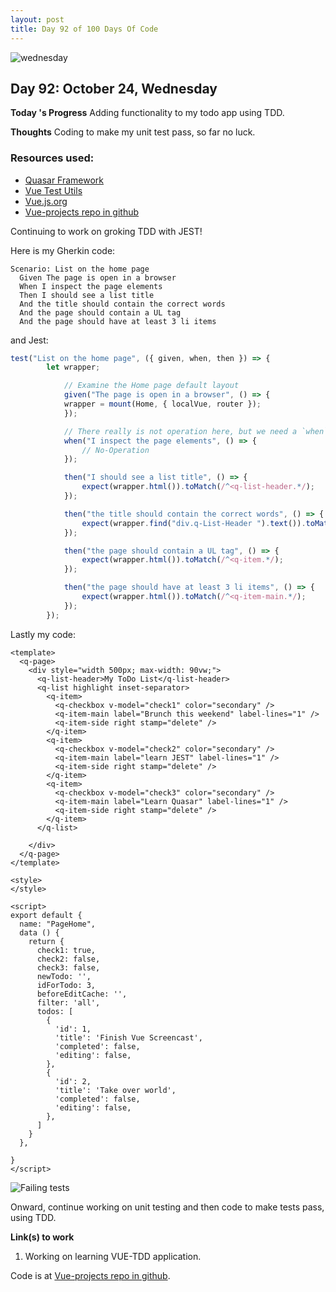 ```yaml
---
layout: post
title: Day 92 of 100 Days Of Code
---
```

![wednesday](https://raw.githubusercontent.com/Johnny2136/johnny2136.github.io/master/images/ScreenshotFrom2018-10-24Error.png)
## Day 92: October 24, Wednesday

**Today 's Progress** Adding functionality to my todo app using TDD.

**Thoughts** Coding to make my unit test pass, so far no luck.

### Resources used:
  * [Quasar Framework](https://quasar-framework.org/)
  * [Vue Test Utils](https://vue-test-utils.vuejs.org/guides/getting-started.html)
  * [Vue.js.org](https://vuejs.org/)
  * [Vue-projects repo in github](https://github.com/Johnny2136/my-tdd)

Continuing to work on groking TDD with JEST!

Here is my Gherkin code:

```gherkin
Scenario: List on the home page
  Given The page is open in a browser
  When I inspect the page elements
  Then I should see a list title
  And the title should contain the correct words
  And the page should contain a UL tag
  And the page should have at least 3 li items
```

and Jest:

```javascript
test("List on the home page", ({ given, when, then }) => {
        let wrapper;

            // Examine the Home page default layout
            given("The page is open in a browser", () => {
            wrapper = mount(Home, { localVue, router });
            });

            // There really is not operation here, but we need a `when` clause
            when("I inspect the page elements", () => {
                // No-Operation
            });

            then("I should see a list title", () => {
                expect(wrapper.html()).toMatch(/^<q-list-header.*/);
            });

            then("the title should contain the correct words", () => {
                expect(wrapper.find("div.q-List-Header ").text()).toMatch(/^My ToDo List.*/);
            });

            then("the page should contain a UL tag", () => {
                expect(wrapper.html()).toMatch(/^<q-item.*/);
            });

            then("the page should have at least 3 li items", () => {
                expect(wrapper.html()).toMatch(/^<q-item-main.*/);
            });
        });
  ```

  Lastly my code:

  ```vuejs
  <template>
    <q-page>    
      <div style="width 500px; max-width: 90vw;">
        <q-list-header>My ToDo List</q-list-header>
        <q-list highlight inset-separator>
          <q-item>
            <q-checkbox v-model="check1" color="secondary" />
            <q-item-main label="Brunch this weekend" label-lines="1" />
            <q-item-side right stamp="delete" />
          </q-item>
          <q-item>
            <q-checkbox v-model="check2" color="secondary" />
            <q-item-main label="learn JEST" label-lines="1" />
            <q-item-side right stamp="delete" />
          </q-item>
          <q-item>
            <q-checkbox v-model="check3" color="secondary" />
            <q-item-main label="Learn Quasar" label-lines="1" />
            <q-item-side right stamp="delete" />
          </q-item>
        </q-list>

      </div>
    </q-page>
  </template>

  <style>
  </style>

  <script>
  export default {
    name: "PageHome",
    data () {
      return {
        check1: true,
        check2: false,
        check3: false,
        newTodo: '',
        idForTodo: 3,
        beforeEditCache: '',
        filter: 'all',
        todos: [
          {
            'id': 1,
            'title': 'Finish Vue Screencast',
            'completed': false,
            'editing': false,
          },
          {
            'id': 2,
            'title': 'Take over world',
            'completed': false,
            'editing': false,
          },
        ]
      }
    },

  }
  </script>
  ```

  ![Failing tests](https://raw.githubusercontent.com/Johnny2136/johnny2136.github.io/master/images/Screenshotfrom2018-10-24Error2.png)
  
Onward, continue working on unit testing and then code to make tests pass, using TDD.

**Link(s) to work**

1. Working on learning VUE-TDD application.

Code is at [Vue-projects repo in github](https://github.com/Johnny2136/my-tdd).
